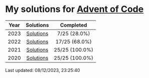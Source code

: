 # My solutions for [Advent of Code](https://adventofcode.com)

| Year | Solutions | Completed |
|:---:|:---:|:---:|
| 2023 | [Solutions](./2023) | 7/25 (28.0%) |
| 2022 | [Solutions](./2022) | 17/25 (68.0%) |
| 2021 | [Solutions](./2021) | 25/25 (100.0%) |
| 2020 | [Solutions](./2020) | 25/25 (100.0%) |

Last updated: 08/12/2023, 23:25:40
